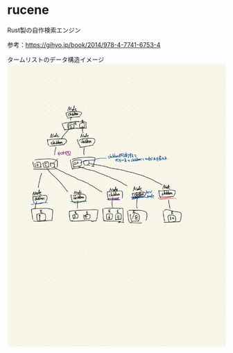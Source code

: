 # rucene

Rust製の自作検索エンジン

参考：https://gihyo.jp/book/2014/978-4-7741-6753-4


タームリストのデータ構造イメージ
![term list image](/images/btree.jpg)

